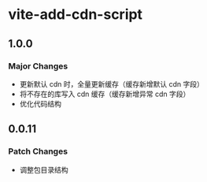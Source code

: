 # vite-add-cdn-script

## 1.0.0

### Major Changes

- 更新默认 cdn 时，全量更新缓存（缓存新增默认 cdn 字段）
- 将不存在的库写入 cdn 缓存（缓存新增异常 cdn 字段）
- 优化代码结构

## 0.0.11

### Patch Changes

- 调整包目录结构

